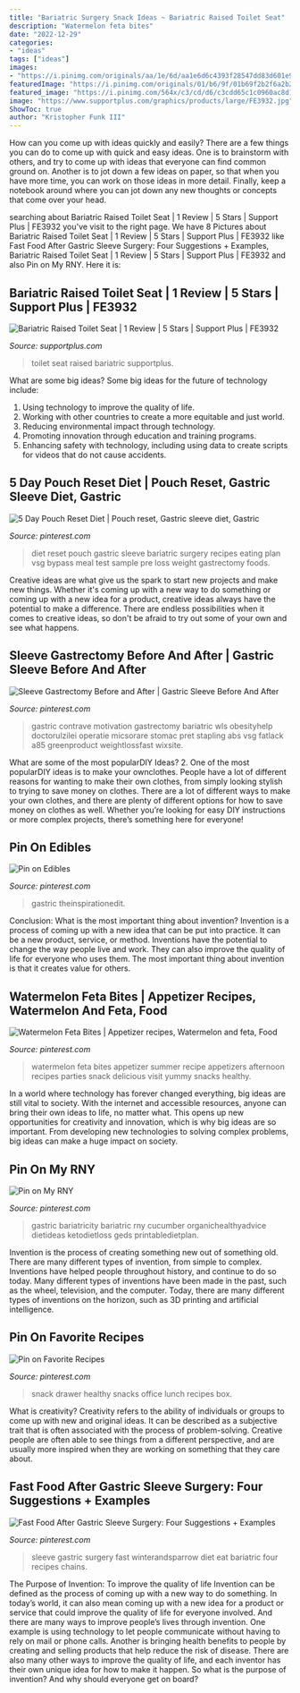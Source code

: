 ```yaml
---
title: "Bariatric Surgery Snack Ideas ~ Bariatric Raised Toilet Seat"
description: "Watermelon feta bites"
date: "2022-12-29"
categories:
- "ideas"
tags: ["ideas"]
images:
- "https://i.pinimg.com/originals/aa/1e/6d/aa1e6d6c4393f28547dd83d601e970ae.png"
featuredImage: "https://i.pinimg.com/originals/01/b6/9f/01b69f2b2f6a2b2d7a0347dc87d28b50.jpg"
featured_image: "https://i.pinimg.com/564x/c3/cd/d6/c3cdd65c1c0960ac8d1a0ec288b3793a--sleeve-gastrectomy-motivational-pics.jpg"
image: "https://www.supportplus.com/graphics/products/large/FE3932.jpg"
ShowToc: true
author: "Kristopher Funk III"
---
```



How can you come up with ideas quickly and easily?
There are a few things you can do to come up with quick and easy ideas. One is to brainstorm with others, and try to come up with ideas that everyone can find common ground on. Another is to jot down a few ideas on paper, so that when you have more time, you can work on those ideas in more detail. Finally, keep a notebook around where you can jot down any new thoughts or concepts that come over your head.

	

		
searching about Bariatric Raised Toilet Seat | 1 Review | 5 Stars | Support Plus | FE3932 you've visit to the right page. We have 8 Pictures about Bariatric Raised Toilet Seat | 1 Review | 5 Stars | Support Plus | FE3932 like Fast Food After Gastric Sleeve Surgery: Four Suggestions + Examples, Bariatric Raised Toilet Seat | 1 Review | 5 Stars | Support Plus | FE3932 and also Pin on My RNY. Here it is:
		
    
## Bariatric Raised Toilet Seat | 1 Review | 5 Stars | Support Plus | FE3932

<img loading=lazy src="https://www.supportplus.com/graphics/products/large/FE3932.jpg" onerror="this.onerror=null;this.src='https://tse3.mm.bing.net/th?id=OIP.PKgPfuKiT2M1ey0ILJuD-wHaHa&amp;pid=15.1';" alt="Bariatric Raised Toilet Seat | 1 Review | 5 Stars | Support Plus | FE3932">

_Source: supportplus.com_

>toilet seat raised bariatric supportplus. 

	

What are some big ideas?
Some big ideas for the future of technology include: 
1. Using technology to improve the quality of life. 
2. Working with other countries to create a more equitable and just world. 
3. Reducing environmental impact through technology. 
4. Promoting innovation through education and training programs. 
5. Enhancing safety with technology, including using data to create scripts for videos that do not cause accidents.

    
## 5 Day Pouch Reset Diet | Pouch Reset, Gastric Sleeve Diet, Gastric

<img loading=lazy src="https://i.pinimg.com/736x/cd/f2/f9/cdf2f930da7401790b6d70f90af97c88--diet.jpg" onerror="this.onerror=null;this.src='https://tse1.mm.bing.net/th?id=OIP.j9B4hLuREQ7fqt4f1ZPd8wHaHa&amp;pid=15.1';" alt="5 Day Pouch Reset Diet | Pouch reset, Gastric sleeve diet, Gastric">

_Source: pinterest.com_

>diet reset pouch gastric sleeve bariatric surgery recipes eating plan vsg bypass meal test sample pre loss weight gastrectomy foods. 

	

Creative ideas are what give us the spark to start new projects and make new things. Whether it's coming up with a new way to do something or coming up with a new idea for a product, creative ideas always have the potential to make a difference. There are endless possibilities when it comes to creative ideas, so don't be afraid to try out some of your own and see what happens.

    
## Sleeve Gastrectomy Before And After | Gastric Sleeve Before And After

<img loading=lazy src="https://i.pinimg.com/564x/c3/cd/d6/c3cdd65c1c0960ac8d1a0ec288b3793a--sleeve-gastrectomy-motivational-pics.jpg" onerror="this.onerror=null;this.src='https://tse1.mm.bing.net/th?id=OIP.2VcxoNlY_grtVRvF6Al_LQHaHa&amp;pid=15.1';" alt="Sleeve Gastrectomy Before and After | Gastric Sleeve Before And After">

_Source: pinterest.com_

>gastric contrave motivation gastrectomy bariatric wls obesityhelp doctorulzilei operatie micsorare stomac pret stapling abs vsg fatlack a85 greenproduct weightlossfast wixsite. 

	

What are some of the most popularDIY Ideas?
2. One of the most popularDIY ideas is to make your ownclothes. People have a lot of different reasons for wanting to make their own clothes, from simply looking stylish to trying to save money on clothes. There are a lot of different ways to make your own clothes, and there are plenty of different options for how to save money on clothes as well. Whether you’re looking for easy DIY instructions or more complex projects, there’s something here for everyone!

    
## Pin On Edibles

<img loading=lazy src="https://i.pinimg.com/736x/0f/ba/05/0fba05ccfb79101143c950da59a322f3.jpg" onerror="this.onerror=null;this.src='https://tse2.mm.bing.net/th?id=OIP.gzKXueSFbs4dD48zve3BWAHaLG&amp;pid=15.1';" alt="Pin on Edibles">

_Source: pinterest.com_

>gastric theinspirationedit. 

	

Conclusion: What is the most important thing about invention?
Invention is a process of coming up with a new idea that can be put into practice. It can be a new product, service, or method. Inventions have the potential to change the way people live and work. They can also improve the quality of life for everyone who uses them. The most important thing about invention is that it creates value for others.

    
## Watermelon Feta Bites | Appetizer Recipes, Watermelon And Feta, Food

<img loading=lazy src="https://i.pinimg.com/originals/01/b6/9f/01b69f2b2f6a2b2d7a0347dc87d28b50.jpg" onerror="this.onerror=null;this.src='https://tse1.mm.bing.net/th?id=OIP.wHoAByeSQeFHnZYrmhbNyQHaKl&amp;pid=15.1';" alt="Watermelon Feta Bites | Appetizer recipes, Watermelon and feta, Food">

_Source: pinterest.com_

>watermelon feta bites appetizer summer recipe appetizers afternoon recipes parties snack delicious visit yummy snacks healthy. 

	

In a world where technology has forever changed everything, big ideas are still vital to society. With the internet and accessible resources, anyone can bring their own ideas to life, no matter what. This opens up new opportunities for creativity and innovation, which is why big ideas are so important. From developing new technologies to solving complex problems, big ideas can make a huge impact on society.

    
## Pin On My RNY

<img loading=lazy src="https://i.pinimg.com/736x/13/4d/f9/134df900fc1069275a355e41bb430f5e.jpg" onerror="this.onerror=null;this.src='https://tse2.mm.bing.net/th?id=OIP.s8f5OfJyTK8SlJQbcR9fOQAAAA&amp;pid=15.1';" alt="Pin on My RNY">

_Source: pinterest.com_

>gastric bariatricity bariatric rny cucumber organichealthyadvice dietideas ketodietloss geds printabledietplan. 

	

Invention is the process of creating something new out of something old. There are many different types of invention, from simple to complex. Inventions have helped people throughout history, and continue to do so today. Many different types of inventions have been made in the past, such as the wheel, television, and the computer. Today, there are many different types of inventions on the horizon, such as 3D printing and artificial intelligence.

    
## Pin On Favorite Recipes

<img loading=lazy src="https://i.pinimg.com/736x/be/f5/5d/bef55dc890a17e5e36943b3ed3dfb193--healthy-snack-drawer-healthy-meals.jpg" onerror="this.onerror=null;this.src='https://tse4.mm.bing.net/th?id=OIP.7SBbvhu5QNapacyLkPI-4gHaJ3&amp;pid=15.1';" alt="Pin on Favorite Recipes">

_Source: pinterest.com_

>snack drawer healthy snacks office lunch recipes box. 

	

What is creativity?
Creativity refers to the ability of individuals or groups to come up with new and original ideas. It can be described as a subjective trait that is often associated with the process of problem-solving. Creative people are often able to see things from a different perspective, and are usually more inspired when they are working on something that they care about.

    
## Fast Food After Gastric Sleeve Surgery: Four Suggestions + Examples

<img loading=lazy src="https://i.pinimg.com/originals/aa/1e/6d/aa1e6d6c4393f28547dd83d601e970ae.png" onerror="this.onerror=null;this.src='https://tse3.mm.bing.net/th?id=OIP.IrlqETjFWf9twq7v-jrcewHaLH&amp;pid=15.1';" alt="Fast Food After Gastric Sleeve Surgery: Four Suggestions + Examples">

_Source: pinterest.com_

>sleeve gastric surgery fast winterandsparrow diet eat bariatric four recipes chains. 

	

The Purpose of Invention: To improve the quality of life
Invention can be defined as the process of coming up with a new way to do something. In today’s world, it can also mean coming up with a new idea for a product or service that could improve the quality of life for everyone involved. And there are many ways to improve people’s lives through invention. One example is using technology to let people communicate without having to rely on mail or phone calls. Another is bringing health benefits to people by creating and selling products that help reduce the risk of disease. There are also many other ways to improve the quality of life, and each inventor has their own unique idea for how to make it happen. So what is the purpose of invention? And why should everyone get on board?

